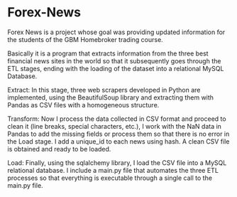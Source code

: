 # Forex-News
Forex News is a project whose goal was providing updated information for the students of the GBM Homebroker trading course.

Basically it is a program that extracts information from the three best financial news sites in the world so that it subsequently goes through the ETL stages, ending with the loading of the dataset into a relational MySQL Database.

Extract: In this stage, three web scrapers developed in Python are implemented, using the BeautifulSoup library and extracting them with Pandas as CSV files with a homogeneous structure.

Transform: Now I process the data collected in CSV format and proceed to clean it (line breaks, special characters, etc.), I work with the NaN data in Pandas to add the missing fields or process them so that there is no error in the Load stage. I add a unique_id to each news using hash. A clean CSV file is obtained and ready to be loaded.

Load: Finally, using the sqlalchemy library, I load the CSV file into a MySQL relational database. I include a main.py file that automates the three ETL processes so that everything is executable through a single call to the main.py file.
